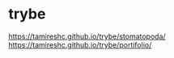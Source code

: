 # trybe
https://tamireshc.github.io/trybe/stomatopoda/
https://tamireshc.github.io/trybe/portifolio/

